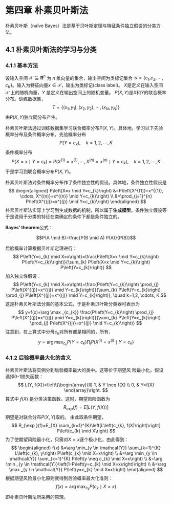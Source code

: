 # 第四章 朴素贝叶斯法

朴素贝叶斯（naïve Bayes）法是基于贝叶斯定理与特征条件独立假设的分类方法。

## 4.1 朴素贝叶斯法的学习与分类

### 4.1.1 基本方法

设输入空间 $\mathcal{X} \subseteq \mathbf{R}^{n}$ 为 $n$ 维向量的集合，输出空间为类标记集合 $\mathcal{Y}=\left\{c_{1},\right.\left.c_{2}, \cdots, c_{K}\right\}$。输入为特征向量$x \in \mathcal{X}$，输出为类标记(class label)。 $X$是定义在输入空间 $\mathcal{X}$ 上的随机向量，$Y$ 是定义在输出空间上的随机变量。 $P(X, Y)$是$X$和$Y$的联合概率分布。训练数据集，
$$
T=\left\{\left(x_{1}, y_{1}\right),\left(x_{2}, y_{2}\right), \cdots,\left(x_{N}, y_{N}\right)\right\}
$$
由$P(X, Y)$独立同分布产生。

朴素贝叶斯法通过训练数据集学习联合概率分布$P(X, Y)$。具体地，学习以下先验概率分布及条件概率分布。先验概率分布
$$
P\left(Y=c_{k}\right), \quad k=1,2, \cdots, K
$$
条件概率分布
$$
P\left(X=x \mid Y=c_{k}\right)=P\left(X^{(1)}=x^{(1)}, \cdots, X^{(n)}=x^{(n)} \mid Y=c_{k}\right), \quad k=1,2, \cdots, K
$$
于是学习到联合概率分布$P(X, Y)$。

朴素贝叶斯法对条件概率分布作了条件独立性的假设。具体地，条件独立性假设是
$$
\begin{aligned}
P\left(X=x \mid Y=c_{k}\right) &=P\left(X^{(1)}=x^{(1)}, \cdots, X^{(n)}=x^{(n)} \mid Y=c_{k}\right) \\
&=\prod_{j=1}^{n} P\left(X^{(j)}=x^{(j)} \mid Y=c_{k}\right)
\end{aligned}
$$
朴素贝叶斯法实际上学习到生成数据的机制，所以属于**生成模型**。条件独立假设等于是说用于分类的特征在类确定的条件下都是条件独立的。

**Bayes' theorem**公式：

$$P(A \mid B)=\frac{P(B \mid A) P(A)}{P(B)}$$

后验概率计算根据贝叶斯定理进行：
$$
P\left(Y=c_{k} \mid X=x\right)=\frac{P\left(X=x \mid Y=c_{k}\right) P\left(Y=c_{k}\right)}{\sum_{k} P\left(X=x \mid Y=c_{k}\right) P\left(Y=c_{k}\right)}
$$
加入独立性假设：
$$
P\left(Y=c_{k} \mid X=x\right)=\frac{P\left(Y=c_{k}\right) \prod_{j} P\left(X^{(j)}=x^{(j)} \mid Y=c_{k}\right)}{\sum_{k} P\left(Y=c_{k}\right) \prod_{j} P\left(X^{(j)}=x^{(j)} \mid Y=c_{k}\right)}, \quad k=1,2, \cdots, K
$$
这是朴素贝叶斯法分类的基本公式，于是朴素贝叶斯分类器可表示为
$$
y=f(x)=\arg \max _{c_{k}} \frac{P\left(Y=c_{k}\right) \prod_{j} P\left(X^{(j)}=x^{(j)} \mid Y=c_{k}\right)}{\sum_{k} P\left(Y=c_{k}\right) \prod_{j} P\left(X^{(j)}=x^{(j)} \mid Y=c_{k}\right)}
$$
注意到，在上算式中分母$c_{k}$对所有都是相同的，所有，
$$
y=\arg \max _{c_{k}} P\left(Y=c_{k}\right) \prod_{j} P\left(X^{(j)}=x^{(j)} \mid Y=c_{k}\right)
$$

### 4.1.2 后验概率最大化的含义

朴素贝叶斯法将实例分到后验概率最大的类中。这等价于期望风
险最小化。假设选择0-1损失函数：
$$
L(Y, f(X))=\left\{\begin{array}{ll}
1, & Y \neq f(X) \\
0, & Y=f(X)
\end{array}\right.
$$
算式中 $f(X)$ 是分类决策函数。这时，期望风险函数为
$$
R_{\exp }(f)=E[L(Y, f(X))]
$$
期望是对联合分布$P(X, Y)$取的。 由此取条件期望，
$$
R_{\exp }(f)=E_{X} \sum_{k=1}^{K}\left[L\left(c_{k}, f(X)\right)\right] P\left(c_{k} \mid X\right)
$$
为了使期望风险最小化，只需对$X=x$逐个极小化，由此得到：
$$
\begin{aligned}
f(x) &=\arg \min_{y \in \mathcal{Y}} \sum_{k=1}^{K} L\left(c_{k}, y\right) P\left(c_{k} \mid X=x\right) \\
&=\arg \min_{y \in \mathcal{Y}} \sum_{k=1}^{K} P\left(y \neq c_{k} \mid X=x\right) \\
&=\arg \min _{y \in \mathcal{Y}}\left(1-P\left(y=c_{k} \mid X=x\right)\right) \\
&=\arg \max _{y \in \mathcal{Y}} P\left(y=c_{k} \mid X=x\right)
\end{aligned}
$$
根据期望风险最小化原则就得到后验概率最大化准则：
$$
f(x)=\arg \max _{c_{k}} P\left(c_{k} \mid X=x\right)
$$
即朴素贝叶斯法所采用的原理。